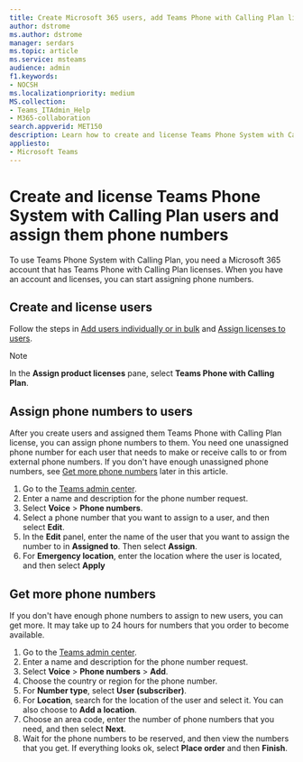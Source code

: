 ```yaml
---
title: Create Microsoft 365 users, add Teams Phone with Calling Plan licenses, and assign phone numbers
author: dstrome 
ms.author: dstrome
manager: serdars
ms.topic: article
ms.service: msteams
audience: admin
f1.keywords:
- NOCSH
ms.localizationpriority: medium
MS.collection: 
- Teams_ITAdmin_Help
- M365-collaboration
search.appverid: MET150
description: Learn how to create and license Teams Phone System with Calling Plan users and assign them phone numbers.
appliesto: 
- Microsoft Teams
---
```


# Create and license Teams Phone System with Calling Plan users and assign them phone numbers

To use Teams Phone System with Calling Plan, you need a Microsoft 365 account that has Teams Phone with Calling Plan licenses. When you have an account and licenses, you can start assigning phone numbers.

## Create and license users

Follow the steps in [Add users individually or in bulk](/microsoft-365/admin/add-users/add-users) and [Assign licenses to users](/microsoft-365/admin/manage/assign-licenses-to-users).

> [!NOTE]
> In the **Assign product licenses** pane,  select **Teams Phone with Calling Plan**.

## Assign phone numbers to users

After you create users and assigned them Teams Phone with Calling Plan license, you can assign phone numbers to them. You need one unassigned phone number for each user that needs to make or receive calls to or from external phone numbers. If you don't have enough unassigned phone numbers, see [Get more phone numbers](#get-more-phone-numbers) later in this article.

1. Go to the [Teams admin center](https://admin.teams.microsoft.com).
2. Enter a name and description for the phone number request.
3. Select **Voice** > **Phone numbers**.
4. Select a phone number that you want to assign to a user, and then select **Edit**.
5. In the **Edit** panel, enter the name of the user that you want to assign the number to in **Assigned to**. Then select **Assign**.
6. For **Emergency location**, enter the location where the user is located, and then select **Apply**

## Get more phone numbers

If you don't have enough phone numbers to assign to new users, you can get more. It may take up to 24 hours for numbers that you order to become available.

1. Go to the [Teams admin center](https://admin.teams.microsoft.com).
2. Enter a name and description for the phone number request.
3. Select **Voice** > **Phone numbers** > **Add**.
4. Choose the country or region for the phone number.
5. For **Number type**, select **User (subscriber)**.
6. For **Location**, search for the location of the user and select it. You can also choose to **Add a location**.
7. Choose an area code, enter the number of phone numbers that you need, and then select **Next**.
8. Wait for the phone numbers to be reserved, and then view the numbers that you get. If everything looks ok, select **Place order** and then **Finish**.
